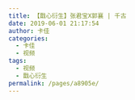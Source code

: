 ```yaml
---
title: 【戬心衍生】张君宝X郭襄 | 千古
date: 2019-06-01 21:17:54
author: 卡佳
categories: 
  - 卡佳
  - 视频
tags: 
  - 视频
  - 戬心衍生
permalink: /pages/a8905e/
---
```


<iframeComp ihtml="https://player.bilibili.com/player.html?aid=54286039&cid=94953761&page=1&danmaku=1&high_quality=1"></iframeComp>

<!-- more -->
